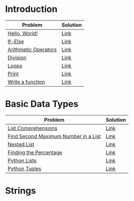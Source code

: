 # Introduction

| Problem                                      | Solution                                  |
| -------------------------------------------- | ----------------------------------------- |
| [Hello, World!][hello_world]                 | [Link](Introduction/say-hello-world)      |
| [If-Else][if_else]                           | [Link](Introduction/if-else)              |
| [Arithmetic Operators][arithmetic_operators] | [Link](Introduction/arithmetic-operators) |
| [Division][division]                         | [Link](Introduction/division)             |
| [Loops][loops]                               | [Link](Introduction/loops)                |
| [Print][print]                               | [Link](Introduction/print)                |
| [Write a function][function]                 | [Link](Introduction/write-a-function)     |

[hello_world]: https://www.hackerrank.com/challenges/py-hello-world/
[if_else]: https://www.hackerrank.com/challenges/py-if-else/
[arithmetic_operators]: https://www.hackerrank.com/challenges/python-arithmetic-operators/
[division]: https://www.hackerrank.com/challenges/python-division/
[loops]: https://www.hackerrank.com/challenges/python-loops/
[print]: https://www.hackerrank.com/challenges/python-print/
[function]: https://www.hackerrank.com/challenges/write-a-function/

# Basic Data Types

| Problem                                                                                                                                      | Solution                       |
| -------------------------------------------------------------------------------------------------------------------------------------------- | ------------------------------ |
| [List Comprehensions](https://www.hackerrank.com/challenges/list-comprehensions/problem?isFullScreen=true)                                   | [Link](list-comprehensions)    |
| [Find Second Maximum Number in a List](https://www.hackerrank.com/challenges/find-second-maximum-number-in-a-list/problem?isFullScreen=true) | [Link](second-max-num-in-list) |
| [Nested List](https://www.hackerrank.com/challenges/nested-list/problem?isFullScreen=true)                                                   | [Link](nested-list)            |
| [Finding the Percentage](https://www.hackerrank.com/challenges/finding-the-percentage/problem?isFullScreen=true)                             | [Link](find-the-percentage)    |
| [Python Lists](https://www.hackerrank.com/challenges/python-lists/problem?isFullScreen=true)                                                 | [Link](lists)                  |
| [Python Tuples](https://www.hackerrank.com/challenges/python-tuples/problem?isFullScreen=true)                                               | [Link](tuples)                 |

# Strings
